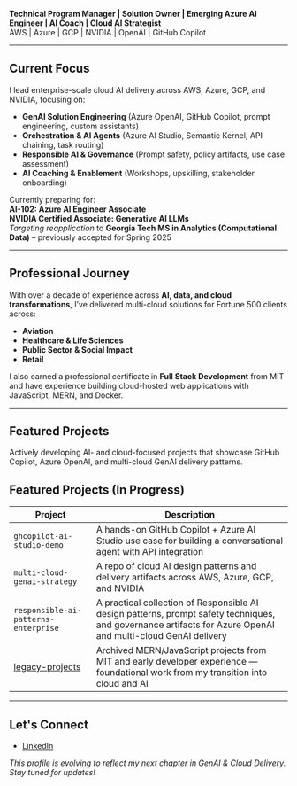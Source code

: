 **Technical Program Manager | Solution Owner | Emerging Azure AI Engineer | AI Coach | Cloud AI Strategist**  
AWS | Azure | GCP | NVIDIA | OpenAI | GitHub Copilot  

---

## Current Focus

I lead enterprise-scale cloud AI delivery across AWS, Azure, GCP, and NVIDIA, focusing on:

- **GenAI Solution Engineering** (Azure OpenAI, GitHub Copilot, prompt engineering, custom assistants)
- **Orchestration & AI Agents** (Azure AI Studio, Semantic Kernel, API chaining, task routing)
- **Responsible AI & Governance** (Prompt safety, policy artifacts, use case assessment)
- **AI Coaching & Enablement** (Workshops, upskilling, stakeholder onboarding)


Currently preparing for:  
**AI-102: Azure AI Engineer Associate**  
**NVIDIA Certified Associate: Generative AI LLMs**  
*Targeting reapplication* to **Georgia Tech MS in Analytics (Computational Data)** – previously accepted for Spring 2025

---

## Professional Journey

With over a decade of experience across **AI, data, and cloud transformations**, I’ve delivered multi-cloud solutions for Fortune 500 clients across:

- **Aviation**  
- **Healthcare & Life Sciences**
- **Public Sector & Social Impact**
- **Retail**

I also earned a professional certificate in **Full Stack Development** from MIT and have experience building cloud-hosted web applications with JavaScript, MERN, and Docker.

---

## Featured Projects

Actively developing AI- and cloud-focused projects that showcase GitHub Copilot, Azure OpenAI, and multi-cloud GenAI delivery patterns.

## Featured Projects (In Progress)

| Project | Description |
|--------|-------------|
| `ghcopilot-ai-studio-demo` | A hands-on GitHub Copilot + Azure AI Studio use case for building a conversational agent with API integration |
| `multi-cloud-genai-strategy` | A repo of cloud AI design patterns and delivery artifacts across AWS, Azure, GCP, and NVIDIA |
| `responsible-ai-patterns-enterprise` | A practical collection of Responsible AI design patterns, prompt safety techniques, and governance artifacts for Azure OpenAI and multi-cloud GenAI delivery |
|[legacy-projects](https://github.com/sayf-ali/legacy-projects)| Archived MERN/JavaScript projects from MIT and early developer experience — foundational work from my transition into cloud and AI |

---

## Let's Connect

- [LinkedIn](https://linkedin.com/in/sayf-ali-cloud-consultant)

*This profile is evolving to reflect my next chapter in GenAI & Cloud Delivery. Stay tuned for updates!*
